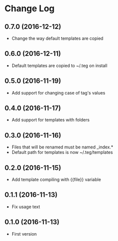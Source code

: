 # Change Log

## 0.7.0 (2016-12-12)

* Change the way default templates are copied

## 0.6.0 (2016-12-11)

* Default templates are copied to ~/.teg on install

## 0.5.0 (2016-11-19)

* Add support for changing case of tag's values

## 0.4.0 (2016-11-17)

* Add support for templates with folders

## 0.3.0 (2016-11-16)

* Files that will be renamed must be named \_index.*
* Default path for templates is now ~/.teg/templates

## 0.2.0 (2016-11-15)

* Add template compiling with {{file}} variable

## 0.1.1 (2016-11-13)

* Fix usage text

## 0.1.0 (2016-11-13)

* First version
